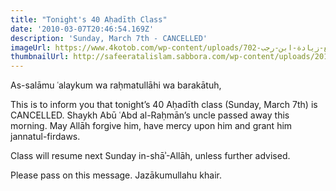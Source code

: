 ```yaml
---
title: "Tonight's 40 Aḥadīth Class"
date: '2010-03-07T20:46:54.169Z'
description: 'Sunday, March 7th - CANCELLED'
imageUrl: https://www.4kotob.com/wp-content/uploads/الأربعين-النووية-في-الأحاديث-الصحيحة-للإمام-النووي،-مع-زيادة-ابن-رجب-702x336.jpg
thumbnailUrl: http://safeeratalislam.sabbora.com/wp-content/uploads/2018/02/WhatsApp-Image-2018-02-02-at-5.02.14-PM.jpeg
---
```


As-salāmu ʿalaykum wa raḥmatullāhi wa barakātuh,

This is to inform you that tonight’s 40 Aḥadīth class (Sunday, March 7th) is CANCELLED. Shaykh Abū ʿAbd al-Raḥmān’s uncle passed away this morning. May Allāh forgive him, have mercy upon him and grant him jannatul-firdaws.

Class will resume next Sunday in-shāʾ-Allāh, unless further advised.

Please pass on this message. Jazākumullahu khair.
